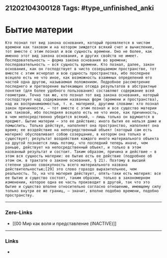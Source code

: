 21202104300128
Tags: #type_unfinished_anki
---
# Бытие материи

    Кто познал тот вид закона основания, который проявляется в чистом времени как таковом и на котором зиждется всякий счет и вычисление, тот вместе с этим познал и всю сущность времени. Оно не более, как именно этот вид закона основания, и других свойств не имеет. Последовательность — форма закона основания во времени; последовательность — вся сущность времени. Кто познал, далее, закон основания, как он господствует в чисто созерцаемом пространстве, тот вместе с этим исчерпал и всю сущность пространства, ибо последнее всецело есть не что иное, как возможность взаимных определений его частей одна другою, называемая положением. Подробное рассмотрение последнего и претворение вытекающих отсюда результатов в абстрактные понятия (для более удобного пользования) составляют содержание всей геометрии. Точно так же, кто познал тот вид закона основания, который господствует над содержанием названных форм (времени и пространства), над их воспринимаемостью, т. е. материей, другими словами: кто познал закон причинности, — тот вместе с этим познал и все существо материи как таковой, ибо последняя всецело есть не что иное, как причинность, в чем непосредственно убедится всякий, — лишь только он вдумается в предмет. Бытие материи — это ее действие; иного бытия ее нельзя даже и помыслить. Только действуя, наполняет она пространство, наполняет она время; ее воздействие на непосредственный объект (который сам есть материя) обусловливает собою созерцание, в котором она только и существует; результат воздействия каждого иного материального объекта на другой познается лишь потому, что последний теперь иначе, чем раньше, действует на непосредственный объект, и только в этом названный результат и состоит. Таким образом, причина и действие — в этом вся сущность материи: ее бытие есть ее действие (подробнее об этом см. в трактате о законе основания, § 21). Поэтому в высшей степени удачно совокупность всего материального названа действительностью;[29] это слово гораздо выразительнее, чем реальность. То, на что материя действует, опять-таки есть материя: все ее бытие и существо состоят, таким образом, только в закономерном изменении, которое одна ее часть производит в другой, так что это бытие и существо вполне относительно согласно отношению, имеющему силу только внутри ее же границ, — значит, вполне подобно времени, подобно пространству.

---
### Zero-Links
- [[00 Мир как воля и представление (INACTIVE)]]
---
### Links
-